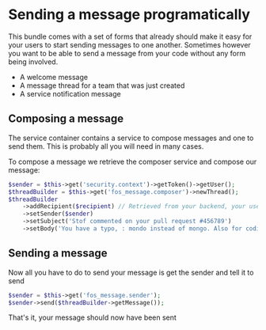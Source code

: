 Sending a message programatically
=================================

This bundle comes with a set of forms that already should make it easy for your
users to start sending messages to one another. Sometimes however you want to be
able to send a message from your code without any form being involved.

- A welcome message
- A message thread for a team that was just created
- A service notification message

Composing a message
-------------------

The service container contains a service to compose messages and one to send them.
This is probably all you will need in many cases.

To compose a message we retrieve the composer service and compose our message:

```php
$sender = $this->get('security.context')->getToken()->getUser();
$threadBuilder = $this->get('fos_message.composer')->newThread();
$threadBuilder
    ->addRecipient($recipient) // Retrieved from your backend, your user manager or ...
    ->setSender($sender)
    ->setSubject('Stof commented on your pull request #456789')
    ->setBody('You have a typo, : mondo instead of mongo. Also for coding standards ...');
```

Sending a message
-----------------

Now all you have to do to send your message is get the sender and tell it to send

```php
$sender = $this->get('fos_message.sender');
$sender->send($threadBuilder->getMessage());
```

That's it, your message should now have been sent
